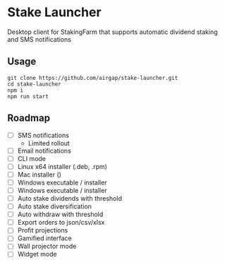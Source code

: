 # Stake Launcher

Desktop client for StakingFarm that supports automatic dividend staking and SMS notifications

## Usage

```shell
git clone https://github.com/airgap/stake-launcher.git
cd stake-launcher
npm i
npm run start
```

## Roadmap

- [ ] SMS notifications
  - Limited rollout
- [ ] Email notifications
- [ ] CLI mode
- [ ] Linux x64 installer (.deb, .rpm)
- [ ] Mac installer ()
- [ ] Windows executable / installer
- [ ] Windows executable / installer
- [ ] Auto stake dividends with threshold
- [ ] Auto stake diversification
- [ ] Auto withdraw with threshold
- [ ] Export orders to json/csv/xlsx
- [ ] Profit projections
- [ ] Gamified interface
- [ ] Wall projector mode
- [ ] Widget mode
